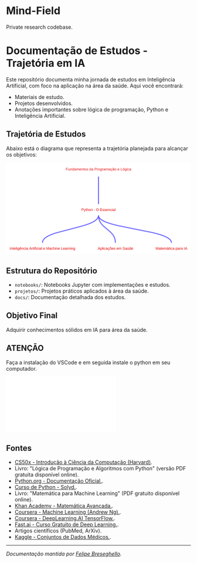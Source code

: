 # Mind-Field
Private research codebase.

# Documentação de Estudos - Trajetória em IA

Este repositório documenta minha jornada de estudos em Inteligência Artificial, com foco na aplicação na área da saúde. Aqui você encontrará:

- Materiais de estudo.
- Projetos desenvolvidos.
- Anotações importantes sobre lógica de programação, Python e Inteligência Artificial.

## Trajetória de Estudos

Abaixo está o diagrama que representa a trajetória planejada para alcançar os objetivos:

![Diagrama de Trajetória](./assets/diagram.svg)

## Estrutura do Repositório

- `notebooks/`: Notebooks Jupyter com implementações e estudos.
- `projetos/`: Projetos práticos aplicados à área da saúde.
- `docs/`: Documentação detalhada dos estudos.

## Objetivo Final

Adquirir conhecimentos sólidos em IA para área da saúde.

## ATENÇÃO

Faça a instalação do VSCode e em seguida instale o python em seu computador.

![Instalação python](./docs/instalacao_python.md)

## Fontes

- [CS50x - Introdução à Ciência da Computação (Harvard)](https://cs50.harvard.edu/x/2025).
- Livro: "Lógica de Programação e Algoritmos com Python" (versão PDF gratuita disponível online).
- [Python.org - Documentação Oficial.](https://docs.python.org/pt-br/3/).
- [Curso de Python - Solyd.](https://solyd.com.br/cursos/python-basico/).
- Livro: "Matemática para Machine Learning" (PDF gratuito disponível online).
- [Khan Academy - Matemática Avançada.](https://pt.khanacademy.org/).
- [Coursera - Machine Learning (Andrew Ng).](https://www.coursera.org/learn/machine-learning).
- [Coursera - DeepLearning.AI TensorFlow.](https://www.coursera.org/professional-certificates/tensorflow-in-practice).
- [Fast.ai - Curso Gratuito de Deep Learning.](https://www.fast.ai/).
- Artigos científicos (PubMed, ArXiv).
- [Kaggle - Conjuntos de Dados Médicos.](https://www.kaggle.com/).

---

*Documentação mantida por [Felipe Breseghello](https://github.com/fbreseghello).*
